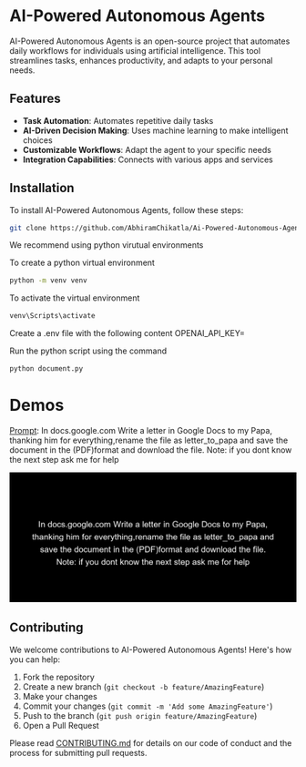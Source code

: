 # AI-Powered Autonomous Agents


AI-Powered Autonomous Agents is an open-source project that automates daily workflows for individuals using artificial intelligence. This tool streamlines tasks, enhances productivity, and adapts to your personal needs.

## Features

- **Task Automation**: Automates repetitive daily tasks
- **AI-Driven Decision Making**: Uses machine learning to make intelligent choices
- **Customizable Workflows**: Adapt the agent to your specific needs
- **Integration Capabilities**: Connects with various apps and services

## Installation

To install AI-Powered Autonomous Agents, follow these steps:

```bash
git clone https://github.com/AbhiramChikatla/Ai-Powered-Autonomous-Agents.git
```

We recommend using python virutual environments


To create a python virtual environment
```bash
python -m venv venv

```

To activate the virtual environment 
```bash
venv\Scripts\activate
```
Create a .env file with the following content
OPENAI_API_KEY=


Run the python script using the command
```bash
python document.py
```





# Demos

[Prompt](https://github.com/AbhiramChikatla/Ai-Powered-Autonomous-Agents/blob/main/document.py): In docs.google.com Write a letter in Google Docs to my Papa, 
thanking him for everything,rename the file as letter_to_papa and save the document in the  (PDF)format and download the file. Note: if you dont know the next step ask me for help

![Letter to Papa](https://github.com/AbhiramChikatla/Ai-Powered-Autonomous-Agents/blob/main/agent_history.gif)

## Contributing

We welcome contributions to AI-Powered Autonomous Agents! Here's how you can help:

1. Fork the repository
2. Create a new branch (`git checkout -b feature/AmazingFeature`)
3. Make your changes
4. Commit your changes (`git commit -m 'Add some AmazingFeature'`)
5. Push to the branch (`git push origin feature/AmazingFeature`)
6. Open a Pull Request

Please read [CONTRIBUTING.md](CONTRIBUTING.md) for details on our code of conduct and the process for submitting pull requests.



